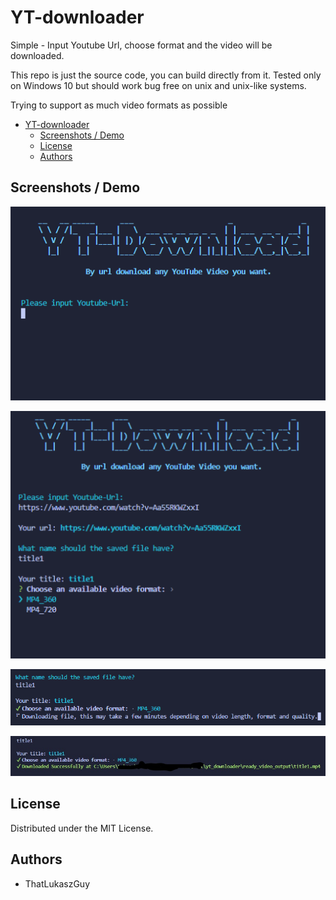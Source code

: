 
# YT-downloader

Simple - Input Youtube Url, choose format and the video will be downloaded.

This repo is just the source code, you can build directly from it. 
Tested only on Windows 10 but should work bug free on unix and unix-like systems.

Trying to support as much video formats as possible

- [YT-downloader](#yt-downloader)
  - [Screenshots / Demo](#screenshots--demo)
  - [License](#license)
  - [Authors](#authors)

## Screenshots / Demo

![App Screenshot](readme_assets/1.png)

![App Screenshot](readme_assets/2.png)

![App Screenshot](readme_assets/3.png)

![App Screenshot](readme_assets/4.jpg)

## License

Distributed under the MIT License. 

## Authors

* ThatLukaszGuy

